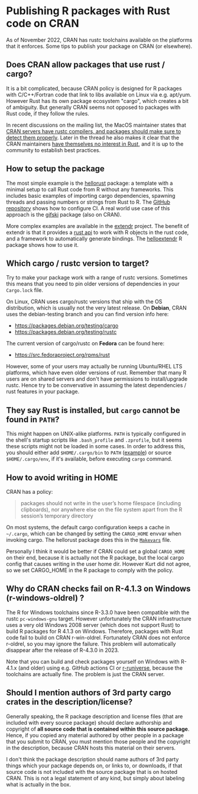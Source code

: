 # Publishing R packages with Rust code on CRAN

As of November 2022, CRAN has rustc toolchains available on the platforms that it enforces. Some tips to publish your package on CRAN (or elsewhere).

## Does CRAN allow packages that use rust / cargo?

It is a bit complicated, because CRAN policy is designed for R packages with C/C++/Fortran code that link to libs available on Linux via e.g. apt/yum. However Rust has its own package ecosystem "cargo", which creates a bit of ambiguity. But generally CRAN seems not opposed to packages with Rust code, if they follow the rules.

In recent discussions on the mailing list, the MacOS maintainer states that [CRAN servers have rustc compilers, and packages should make sure to detect them properly](https://stat.ethz.ch/pipermail/r-package-devel/2022q4/008638.html). Later in the thread he also makes it clear that the CRAN maintainers [have themselves no interest in Rust](https://stat.ethz.ch/pipermail/r-package-devel/2022q4/008640.html), and it is up to the community to establish best practices.


## How to setup the package

The most simple example is the [hellorust](https://cran.r-project.org/package=hellorust) package: a template with a minimal setup to call Rust code from R without any frameworks. This includes basic examples of importing cargo dependencies, spawning threads and passing numbers or strings from Rust to R. The [GitHub repository](https://github.com/r-rust/hellorust) shows how to configure CI. A real world use case of this approach is the [gifski](https://cran.r-project.org/package=gifski) package (also on CRAN).

More complex examples are available in the [extendr](https://github.com/extendr) project. The benefit of extendr is that it provides a [rust api](https://crates.io/crates/extendr-api) to work with R objects in the rust code, and a framework to automatically generate bindings. The [helloextendr](https://github.com/extendr/helloextendr) R package shows how to use it.


## Which cargo / rustc version to target?

Try to make your package work with a range of rustc versions. Sometimes this means that you need to pin older versions of dependencies in your `Cargo.lock` file.

On Linux, CRAN uses cargo/rustc versions that ship with the OS distribution, which is usually not the very latest release. On __Debian__, CRAN uses the debian-testing branch and you can find version info here:

 - https://packages.debian.org/testing/cargo
 - https://packages.debian.org/testing/rustc

The current version of cargo/rustc on __Fedora__ can be found here:

 - https://src.fedoraproject.org/rpms/rust

However, some of your users may actually be running Ubuntu/RHEL LTS platforms, which have even older versions of rust. Remember that many R users are on shared servers and don't have permissions to install/upgrade rustc. Hence try to be convervative in assuming the latest dependencies / rust features in your package.

## They say Rust is installed, but `cargo` cannot be found in `PATH`?

This might happen on UNIX-alike platforms. `PATH` is typically configured in the shell's startup scripts like `.bash_profile` and `.zprofile`, but it seems these scripts might not be loaded in some cases. In order to address this, you should either add `$HOME/.cargo/bin` to `PATH` ([example](https://github.com/r-rust/hellorust/blob/8902d6677d70d91b7336a90ba3d8d41f4a9011cd/src/Makevars#L17)) or source `$HOME/.cargo/env`, if it's available, before executing `cargo` command. 

## How to avoid writing in HOME

CRAN has a policy:

> packages should not write in the user’s home filespace (including clipboards), nor anywhere else on the file system apart from the R session’s temporary directory

On most systems, the default cargo configuration keeps a cache in `~/.cargo`, which can be changed by setting the `CARGO_HOME` envvar when invoking cargo. The hellorust package does this in the [`Makevars`](https://github.com/r-rust/hellorust/blob/master/src/Makevars) file.

Personally I think it would be better if CRAN could set a global `CARGO_HOME` on their end, because it is actually not the R package, but the local cargo config that causes writing in the user home dir. However Kurt did not agree, so we set CARGO_HOME in the R package to comply with the policy.

## Why do CRAN checks fail on R-4.1.3 on Windows (r-windows-oldrel) ?

The R for Windows toolchains since R-3.3.0 have been compatible with the rustc `pc-windows-gnu` target. However unfortunately the CRAN infrastructure uses a very old Windows 2008 server (which does not support Rust) to build R packages for R 4.1.3 on Windows. Therefore, packages with Rust code fail to build on CRAN r-win-oldrel. Fortunately CRAN does not enforce r-oldrel, so you may ignore the failure. This problem will automatically disappear after the release of R-4.3.0 in 2023.

Note that you can build and check packages yourself on Windows with R-4.1.x (and older) using e.g. GitHub actions CI or [r-runiverse](https://r-rust.r-universe.dev/ui#builds), because the toolchains are actually fine. The problem is just the CRAN server.


## Should I mention authors of 3rd party cargo crates in the description/license?

Generally speaking, the R package description and license files (that are included with every source package) should declare authorship and copyright of __all source code that is contained within this source package__. Hence, if you copied any material authored by other people in a package that you submit to CRAN, you must mention those people and the copyright in the description, because CRAN hosts this material on their servers.

I don't think the package description should name authors of 3rd party things which your package depends on, or links to, or downloads, if that source code is not included with the source package that is on hosted CRAN. This is not a legal statement of any kind, but simply about labeling what is actually in the box.
